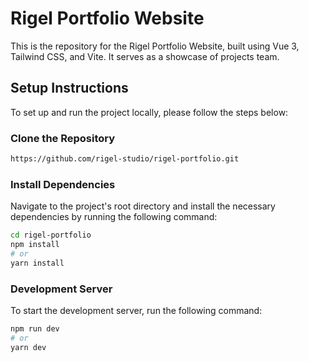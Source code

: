 # Rigel Portfolio Website

This is the repository for the Rigel Portfolio Website, built using Vue 3, Tailwind CSS, and Vite. It serves as a showcase of projects team.

## Setup Instructions

To set up and run the project locally, please follow the steps below:


### Clone the Repository
```bash
https://github.com/rigel-studio/rigel-portfolio.git
```

### Install Dependencies
Navigate to the project's root directory and install the necessary dependencies by running the following command:


```bash
cd rigel-portfolio
npm install
# or
yarn install
```

### Development Server
To start the development server, run the following command:


```bash
npm run dev
# or
yarn dev
```